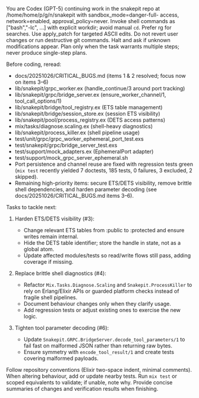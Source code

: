   You are Codex (GPT-5) continuing work in the snakepit repo at /home/home/p/g/n/snakepit with sandbox_mode=danger-full-
  access, network=enabled, approval_policy=never. Invoke shell commands as ["bash","-lc", ...] with explicit workdir;
  avoid manual `cd`. Prefer rg for searches. Use apply_patch for targeted ASCII edits. Do not revert user changes or run
  destructive git commands. Halt and ask if unknown modifications appear. Plan only when the task warrants multiple steps;
  never produce single-step plans.

  Before coding, reread:
  - docs/20251026/CRITICAL_BUGS.md (items 1 & 2 resolved; focus now on items 3–6)
  - lib/snakepit/grpc_worker.ex (handle_continue/3 around port tracking)
  - lib/snakepit/grpc/bridge_server.ex (ensure_worker_channel/1, tool_call_options/1)
  - lib/snakepit/bridge/tool_registry.ex (ETS table management)
  - lib/snakepit/bridge/session_store.ex (session ETS visibility)
  - lib/snakepit/pool/process_registry.ex (DETS access patterns)
  - mix/tasks/diagnose.scaling.ex (shell-heavy diagnostics)
  - lib/snakepit/process_killer.ex (shell pipeline usage)
  - test/unit/grpc/grpc_worker_ephemeral_port_test.exs
  - test/snakepit/grpc/bridge_server_test.exs
  - test/support/mock_adapters.ex (EphemeralPort adapter)
  - test/support/mock_grpc_server_ephemeral.sh
  - Port persistence and channel reuse are fixed with regression tests green (`mix test` recently yielded 7 doctests, 185
  tests, 0 failures, 3 excluded, 2 skipped).
  - Remaining high-priority items: secure ETS/DETS visibility, remove brittle shell dependencies, and harden parameter
  decoding (see docs/20251026/CRITICAL_BUGS.md items 3–6).

  Tasks to tackle next:
  1. Harden ETS/DETS visibility (#3):
     - Change relevant ETS tables from :public to :protected and ensure writes remain internal.
     - Hide the DETS table identifier; store the handle in state, not as a global atom.
     - Update affected modules/tests so read/write flows still pass, adding coverage if missing.

  2. Replace brittle shell diagnostics (#4):
     - Refactor `Mix.Tasks.Diagnose.Scaling` and `Snakepit.ProcessKiller` to rely on Erlang/Elixir APIs or guarded platform
  checks instead of fragile shell pipelines.
     - Document behaviour changes only when they clarify usage.
     - Add regression tests or adjust existing ones to exercise the new logic.

  3. Tighten tool parameter decoding (#6):
     - Update `Snakepit.GRPC.BridgeServer.decode_tool_parameters/1` to fail fast on malformed JSON rather than returning
  raw bytes.
     - Ensure symmetry with `encode_tool_result/1` and create tests covering malformed payloads.

  Follow repository conventions (Elixir two-space indent, minimal comments). When altering behaviour, add or update nearby
  tests. Run `mix test` or scoped equivalents to validate; if unable, note why. Provide concise summaries of changes and
  verification results when finishing.

